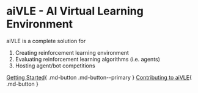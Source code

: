 # aiVLE - AI Virtual Learning Environment

aiVLE is a complete solution for

1. Creating reinforcement learning environment
2. Evaluating reinforcement learning algorithms (i.e. agents)
3. Hosting agent/bot competitions

[Getting Started](./user-guide/index.md){ .md-button .md-button--primary } [Contributing to aiVLE](./dev-guide/index.md){ .md-button }